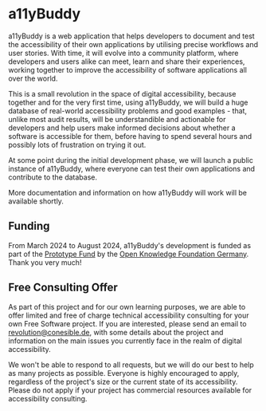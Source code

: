 # a11yBuddy

a11yBuddy is a web application that helps developers to document and test the accessibility of their own applications by utilising precise workflows and user stories. With time, it will evolve into a community platform, where developers and users alike can meet, learn and share their experiences, working together to improve the accessibility of software applications all over the world. 

This is a small revolution in the space of digital accessibility, because together and for the very first time, using a11yBuddy, we will build a huge database of real-world accessibility problems and good examples - that, unlike most audit results, will be understandible and actionable for developers and help users make informed decisions about whether a software is accessible for them, before having to spend several hours and possibly lots of frustration on trying it out. 

At some point during the initial development phase, we will launch a public instance of a11yBuddy, where everyone can test their own applications and contribute to the database.

More documentation and information on how a11yBuddy will work will be available shortly. 

## Funding

From March 2024 to August 2024, a11yBuddy's development is funded as part of the [Prototype Fund](https://prototypefund.de) by the [Open Knowledge Foundation Germany](https://okfn.de). Thank you very much!

## Free Consulting Offer

As part of this project and for our own learning purposes, we are able to offer limited and free of charge technical accessibility consulting for your own Free Software project. If you are interested, please send an email to revolution@conesible.de, with some details about the project and information on the main issues you currently face in the realm of digital accessibility. 

We won't be able to respond to all requests, but we will do our best to help as many projects as possible. Everyone is highly encouraged to apply, regardless of the project's size or the current state of its accessibility. Please do not apply if your project has commercial resources available for accessibility consulting.
